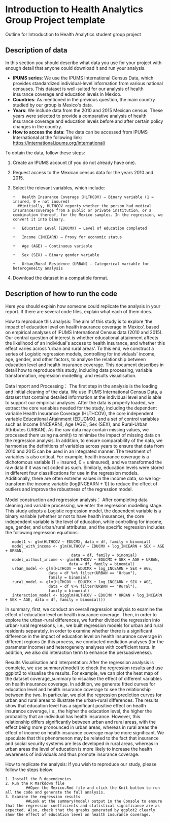 # Introduction to Health Analytics Group Project template
Outline for Introduction to Health Analytics student group project

## Description of data
In this section you should describe what data you use for your project with enough detail that anyone could download it and run your analysis.
- **IPUMS series**: We use the IPUMS International Census Data, which provides standardized individual-level information from various national censuses. This dataset is well-suited for our analysis of health insurance coverage and education levels in Mexico.
- **Countries**: As mentioned in the previous question, the main country studied by our group is Mexico's data.
- **Years**: We include data from the 2010 and 2015 Mexican census. These years were selected to provide a comparative analysis of health insurance coverage and education levels before and after certain policy changes in the country.
- **How to access the data**: The data can be accessed from IPUMS International at the following link:
https://international.ipums.org/international/

To obtain the data, follow these steps:
1.	Create an IPUMS account (if you do not already have one).
 
2.	Request access to the Mexican census data for the years 2010 and 2015.
 
3.	Select the relevant variables, which include:

        •	Health Insurance Coverage (HLTHCOV) – Binary variable (1 = insured, 0 = not insured) 
	      ##initially, HLTHCOV reports whether the person had medical insurance/coverage from a public or private institution, or a combination thereof, for the Mexico samples. In the regression, we convert it into binary.

        •	Education Level (EDUCMX) – Level of education completed
	
        •	Income (INCEARN) – Proxy for economic status
	
        •	Age (AGE) – Continuous variable
	
        •	Sex (SEX) – Binary gender variable
	
        •	Urban/Rural Residence (URBAN) – Categorical variable for heterogeneity analysis
	
 4.	Download the dataset in a compatible format.

## Description of how to run the code
Here you should explain how someone could replicate the analysis in your report. If there are several code files, explain what each of them does.

How to reproduce this analysis:
The aim of this study is to explore ‘the impact of education level on health insurance coverage in Mexico’, based on empirical analyses of IPUMS International Census data (2010 and 2015). Our central question of interest is whether educational attainment affects the likelihood of an individual's access to health insurance, and whether this effect varies across ‘urban and rural areas’. To this end, we construct a series of Logistic regression models, controlling for individuals' income, age, gender, and other factors, to analyse the relationship between education level and health insurance coverage. This document describes in detail how to reproduce this study, including data processing, variable transformation, regression modelling, and results visualisation.

Data Import and Processing：
The first step in the analysis is the loading and initial cleaning of the data. We use IPUMS International Census Data, a dataset that contains detailed information at the individual level and is able to support our empirical analyses. After the data is properly loaded, we extract the core variables needed for the study, including the dependent variable Health Insurance Coverage (HLTHCOV), the core independent variable Educational Attainment (EDUCMX), and a set of control variables such as Income (INCEARN), Age (AGE), Sex (SEX), and Rural-Urban Attributes (URBAN). As the raw data may contain missing values, we processed them using na.omit() to minimise the impact of missing data on the regression analysis. In addition, to ensure comparability of the data, we harmonise the definitions of variables across years to ensure that data from 2010 and 2015 can be used in an integrated manner. The treatment of variables is also critical. For example, health insurance coverage is a dichotomous variable (1 = insured, 0 = uninsured), and we transformed the raw data if it was not coded as such. Similarly, education levels were stored in different four classifications for use in the regression models. Additionally, there are often extreme values in the income data, so we log-transform the income variable (log(INCEARN + 1)) to reduce the effect of outliers and improve the robustness of the regression model.

Model construction and regression analysis：
After completing data cleaning and variable processing, we enter the regression modelling stage. This study adopts a Logistic regression model, the dependent variable is a binary variable (whether or not to have health insurance), the core independent variable is the level of education, while controlling for income, age, gender, and urban/rural attributes, and the specific regression includes the following regression equations:
```
   model1 <- glm(HLTHCOV ~ EDUCMX, data = df, family = binomial)
   model_with_income <- glm(HLTHCOV ~ EDUCMX + log_INCEARN + SEX + AGE + URBAN, 
                             data = df, family = binomial)
   model_without_income <- glm(HLTHCOV ~ EDUCMX + SEX + AGE + URBAN, 
                            data = df, family = binomial)
   urban_model <- glm(HLTHCOV ~ EDUCMX + log_INCEARN + SEX + AGE, 
                   data = df %>% filter(URBAN == "Urban"), 
                   family = binomial)
   rural_model <- glm(HLTHCOV ~ EDUCMX + log_INCEARN + SEX + AGE, 
                   data = df %>% filter(URBAN == "Rural"), 
                   family = binomial)
   interaction_model <- bigglm(HLTHCOV ~ EDUCMX * URBAN + log_INCEARN + SEX + AGE, data = df, family = binomial())
```
In summary, first, we conduct an overall regression analysis to examine the effect of education level on health insurance coverage. Then, in order to explore the urban-rural differences, we further divided the regression into urban-rural regressions, i.e., we built regression models for urban and rural residents separately, in order to examine whether there is a significant difference in the impact of education level on health insurance coverage in different regions (in this process, we conducted mediation analyses (for the parameter income) and heterogeneity analyses with coefficient tests. In addition, we also did interaction term to enhance the persuasiveness).

Results Visualisation and Interpretation:
After the regression analysis is complete, we use summary(model) to check the regression results and use ggplot2 to visualise the results. For example, we can plot the heat map of the dataset coverage_summary to visualise the effect of different variables on health insurance coverage. In addition, we generate fitted curves for education level and health insurance coverage to see the relationship between the two. In particular, we plot the regression prediction curves for urban and rural areas to illustrate the urban-rural differences. The results show that education level has a significant positive effect on health insurance coverage, i.e., the higher the education level, the higher the probability that an individual has health insurance. However, this relationship differs significantly between urban and rural areas, with the effect being more pronounced in urban areas, whereas in rural areas the effect of income on health insurance coverage may be more significant. We speculate that this phenomenon may be related to the fact that insurance and social security systems are less developed in rural areas, whereas in urban areas the level of education is more likely to increase the health awareness of individuals and thus promote insurance coverage.

How to replicate the analysis:
If you wish to reproduce our study, please follow the steps below:

	1. Install the R dependencies
	2. Run the R Markdown file
             ##Open the Mexico.Rmd file and click the Knit button to run all the code and generate the full analysis.
	3. Examine the regression results
             ##Look at the summary(model) output in the Console to ensure that the regression coefficients and statistical significance are as expected. Also, check that the graphs generated by ggplot2 clearly show the effect of education level on health insurance coverage.

